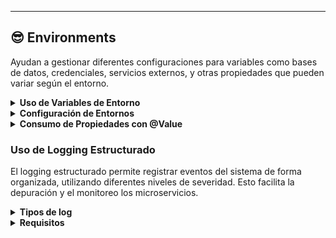 ---

## 😎 Environments
Ayudan a gestionar diferentes configuraciones para variables como bases de datos, credenciales, servicios externos, y otras propiedades que pueden variar según el entorno.

<details>
  <summary><strong>Uso de Variables de Entorno</strong></summary>
  
Las variables de entorno se definen utilizando la sintaxis **${VARIABLE_NAME:default_value}**.
  
- Usar valores definidos en el entorno de ejecución.
- Proporcionar valores por defecto para desarrollo local.
</details>

<details>
  <summary><strong>Configuración de Entornos</strong></summary>
  
Utilizamos archivos de propiedades o YML para definir configuraciones de cada entorno. 
Por ejemplo, **application.yml**

```yaml
spring:
  application:
    name: vg.ms.enrollment_detail
  data:
    mongodb:
      uri: ${MONGODB_URI:mongodb://localhost:27017/defaultdb}

server:
  port: ${SERVER_PORT:8091}

services:
  student:
    url: ${STUDENT_SERVICE_URL:http://localhost:8082/student}
```
</details>

<details>
  <summary><strong>Consumo de Propiedades con @Value</strong></summary>
  
Para utilizar estas propiedades en tu código, puedes usar la anotación **@Value** de Spring. Ejemplos:

```Java
@Value("${services.student.url}")
private String studentServiceUrl;
```
</details>

 ### Uso de Logging Estructurado
El logging estructurado permite registrar eventos del sistema de forma organizada, utilizando diferentes niveles de severidad. Esto facilita la depuración y el monitoreo los microservicios.
<details>
  <summary><strong>Tipos de log</strong></summary>

- **INFO:** Para registrar eventos importantes en el flujo normal de la aplicación, como el inicio de procesos o la obtención de datos.
- **DEBUG:** Para incluir detalles adicionales que son útiles durante el desarrollo o depuración, pero no deberían estar activos en producción.
- **WARN:** Para advertir sobre situaciones inesperadas que no interrumpen la ejecución, pero podrían necesitar atención.
- **ERROR:** Para registrar errores críticos que pueden causar fallos en la aplicación y requieren una intervención inmediata.
</details>

<details>
  <summary><strong>Requisitos</strong></summary>
-Tener Lombok agregado en el proyecto

```Java
<dependency>
  <groupId>org.projectlombok</groupId>
  <artifactId>lombok</artifactId>
  <optional>true</optional>
</dependency>
```

-Usar la anotacion `@Slf4j`

```Java
@Service
@Slf4j
public class UserService {
  ...
}
```
</details>
